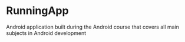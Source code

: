 # RunningApp
Android application built during the Android course that covers all main subjects in Android development
